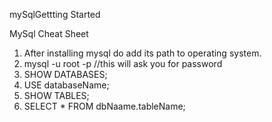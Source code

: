 mySqlGettting Started

 MySql Cheat Sheet

 1. After installing mysql do add its path to operating system.
 2. mysql -u root -p  //this will ask you for password
 3. SHOW DATABASES;
 3. USE databaseName;
 3. SHOW TABLES;
 4. SELECT * FROM dbNaame.tableName;